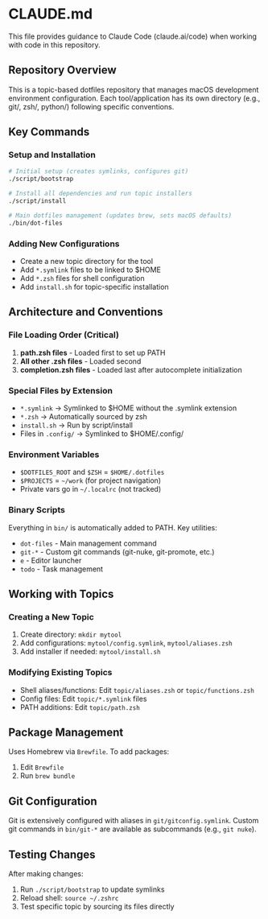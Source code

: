 # CLAUDE.md

This file provides guidance to Claude Code (claude.ai/code) when working with code in this repository.

## Repository Overview

This is a topic-based dotfiles repository that manages macOS development environment configuration. Each tool/application has its own directory (e.g., git/, zsh/, python/) following specific conventions.

## Key Commands

### Setup and Installation
```bash
# Initial setup (creates symlinks, configures git)
./script/bootstrap

# Install all dependencies and run topic installers
./script/install

# Main dotfiles management (updates brew, sets macOS defaults)
./bin/dot-files
```

### Adding New Configurations
- Create a new topic directory for the tool
- Add `*.symlink` files to be linked to $HOME
- Add `*.zsh` files for shell configuration
- Add `install.sh` for topic-specific installation

## Architecture and Conventions

### File Loading Order (Critical)
1. **path.zsh files** - Loaded first to set up PATH
2. **All other .zsh files** - Loaded second
3. **completion.zsh files** - Loaded last after autocomplete initialization

### Special Files by Extension
- `*.symlink` → Symlinked to $HOME without the .symlink extension
- `*.zsh` → Automatically sourced by zsh
- `install.sh` → Run by script/install
- Files in `.config/` → Symlinked to $HOME/.config/

### Environment Variables
- `$DOTFILES_ROOT` and `$ZSH` = `$HOME/.dotfiles`
- `$PROJECTS` = `~/work` (for project navigation)
- Private vars go in `~/.localrc` (not tracked)

### Binary Scripts
Everything in `bin/` is automatically added to PATH. Key utilities:
- `dot-files` - Main management command
- `git-*` - Custom git commands (git-nuke, git-promote, etc.)
- `e` - Editor launcher
- `todo` - Task management

## Working with Topics

### Creating a New Topic
1. Create directory: `mkdir mytool`
2. Add configurations: `mytool/config.symlink`, `mytool/aliases.zsh`
3. Add installer if needed: `mytool/install.sh`

### Modifying Existing Topics
- Shell aliases/functions: Edit `topic/aliases.zsh` or `topic/functions.zsh`
- Config files: Edit `topic/*.symlink` files
- PATH additions: Edit `topic/path.zsh`

## Package Management

Uses Homebrew via `Brewfile`. To add packages:
1. Edit `Brewfile`
2. Run `brew bundle`

## Git Configuration

Git is extensively configured with aliases in `git/gitconfig.symlink`. Custom git commands in `bin/git-*` are available as subcommands (e.g., `git nuke`).

## Testing Changes

After making changes:
1. Run `./script/bootstrap` to update symlinks
2. Reload shell: `source ~/.zshrc`
3. Test specific topic by sourcing its files directly